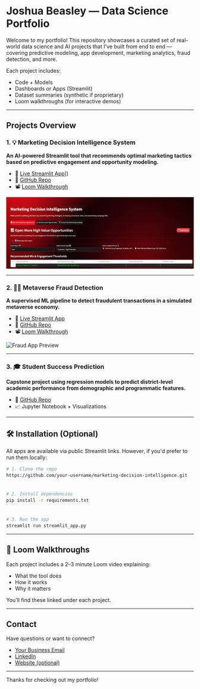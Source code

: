 # Joshua Beasley — Data Science Portfolio


Welcome to my portfolio! This repository showcases a curated set of real-world data science and AI projects that I've built from end to end — covering predictive modeling, app development, marketing analytics, fraud detection, and more.


Each project includes:
- Code + Models
- Dashboards or Apps (Streamlit)
- Dataset summaries (synthetic if proprietary)
- Loom walkthroughs (for interactive demos)


---


## Projects Overview


### 1. 💡 Marketing Decision Intelligence System
**An AI-powered Streamlit tool that recommends optimal marketing tactics based on predictive engagement and opportunity modeling.**


- 🔗 [Live Streamlit App]([https://marketing-decision-intelligence-system-tpb6grgdoffslvnyzbxh7x.streamlit.app/)])
- 📂 [GitHub Repo](https://github.com/JoshBeasley95/marketing-decision-intelligence-system)
- 📽️ [Loom Walkthrough]([https://loom.com/your-video-link](https://www.loom.com/share/bf65947ee9c14b39a75fe0657adbf441?sid=d08054fb-75c3-4b09-9d47-b3a4c3ce3893))


![App Preview](./app_preview.png)


---


### 2. 🕵️‍♂️ Metaverse Fraud Detection
**A supervised ML pipeline to detect fraudulent transactions in a simulated metaverse economy.**


- 🔗 [Live Streamlit App](https://your-streamlit-link)
- 📂 [GitHub Repo](https://github.com/your-username/metaverse-fraud-detector)
- 📽️ [Loom Walkthrough](https://loom.com/your-fraud-video)


![Fraud App Preview](thumbnails/fraud_detector.png)


---


### 3. 🎓 Student Success Prediction
**Capstone project using regression models to predict district-level academic performance from demographic and programmatic features.**


- 📂 [GitHub Repo](https://github.com/your-username/student-success-prediction)
- 📈 Jupyter Notebook + Visualizations


---


## 🛠️ Installation (Optional)
All apps are available via public Streamlit links. However, if you'd prefer to run them locally:


```bash
# 1. Clone the repo
https://github.com/your-username/marketing-decision-intelligence.git


# 2. Install dependencies
pip install -r requirements.txt


# 3. Run the app
streamlit run streamlit_app.py
```


---


## 🎥 Loom Walkthroughs
Each project includes a 2–3 minute Loom video explaining:
- What the tool does
- How it works
- Why it matters


You’ll find these linked under each project.


---


## Contact
Have questions or want to connect?
- [Your Business Email](mailto:you@example.com)
- [LinkedIn](https://www.linkedin.com/in/your-linkedin)
- [Website (optional)](https://yourwebsite.com)


---


Thanks for checking out my portfolio!
